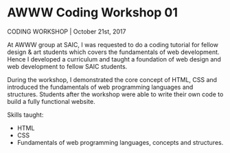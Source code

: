 # AWWW Coding Workshop 01

CODING WORKSHOP | October 21st, 2017  

At AWWW group at SAIC, I was requested to do a coding tutorial for fellow design & art students which covers the fundamentals of web development. Hence I developed a curriculum and taught a foundation of web design and web development to fellow SAIC students.

During the workshop, I demonstrated the core concept of HTML, CSS and introduced the fundamentals of web programming languages and structures. Students after the workshop were able to write their own code to build a fully functional website.

Skills taught:
* HTML
* CSS
* Fundamentals of web programming languages, concepts and structures.
